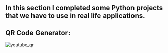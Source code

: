 ## In this section I completed some Python projects that we have to use in real life  applications.  
## QR Code Generator: 

![youtube_qr](https://github.com/shahriar00/Python-Projects/assets/70763173/dada6b1e-23a7-42d0-ac9b-48e2db2e3090)

